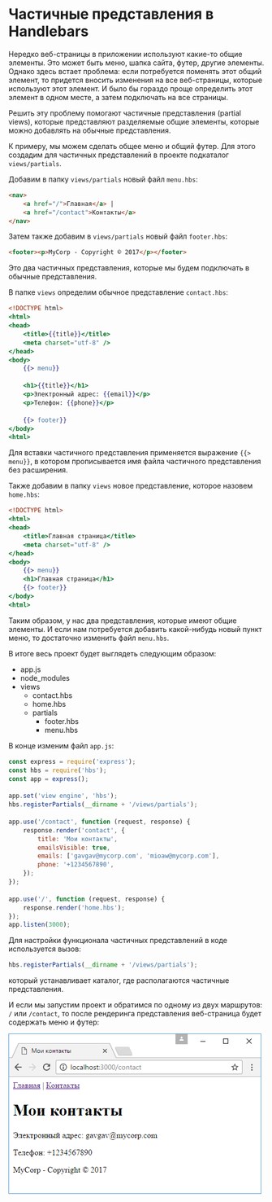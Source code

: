 # Частичные представления в Handlebars

Нередко вeб-страницы в приложении используют какие-то общие элементы. Это может быть меню, шапка сайта, футер, другие элементы. Однако здесь встает проблема: если потребуется поменять этот общий элемент, то придется вносить изменения на все веб-страницы, которые используют этот элемент. И было бы гораздо проще определить этот элемент в одном месте, а затем подключать на все страницы.

Решить эту проблему помогают частичные представления (partial views), которые представляют разделяемые общие элементы, которые можно добавлять на обычные представления.

К примеру, мы можем сделать общее меню и общий футер. Для этого создадим для частичных представлений в проекте подкаталог `views/partials`.

Добавим в папку `views/partials` новый файл `menu.hbs`:

```html
<nav>
    <a href="/">Главная</a> |
    <a href="/contact">Контакты</a>
</nav>
```

Затем также добавим в `views/partials` новый файл `footer.hbs`:

```html
<footer><p>MyCorp - Copyright © 2017</p></footer>
```

Это два частичных представления, которые мы будем подключать в обычные представления.

В папке `views` определим обычное представление `contact.hbs`:

```hbs
<!DOCTYPE html>
<html>
<head>
    <title>{{title}}</title>
    <meta charset="utf-8" />
</head>
<body>
    {{> menu}}

    <h1>{{title}}</h1>
    <p>Электронный адрес: {{email}}</p>
    <p>Телефон: {{phone}}</p>

    {{> footer}}
</body>
<html>
```

Для вставки частичного представления применяется выражение `{{> menu}}`, в котором прописывается имя файла частичного представления без расширения.

Также добавим в папку `views` новое представление, которое назовем `home.hbs`:

```hbs
<!DOCTYPE html>
<html>
<head>
    <title>Главная страница</title>
    <meta charset="utf-8" />
</head>
<body>
    {{> menu}}
    <h1>Главная страница</h1>
    {{> footer}}
</body>
<html>
```

Таким образом, у нас два представления, которые имеют общие элементы. И если нам потребуется добавить какой-нибудь новый пункт меню, то достаточно изменить файл `menu.hbs`.

В итоге весь проект будет выглядеть следующим образом:

-   app.js
-   node_modules
-   views
    -   contact.hbs
    -   home.hbs
    -   partials
        -   footer.hbs
        -   menu.hbs

В конце изменим файл `app.js`:

```js
const express = require('express');
const hbs = require('hbs');
const app = express();

app.set('view engine', 'hbs');
hbs.registerPartials(__dirname + '/views/partials');

app.use('/contact', function (request, response) {
    response.render('contact', {
        title: 'Мои контакты',
        emailsVisible: true,
        emails: ['gavgav@mycorp.com', 'mioaw@mycorp.com'],
        phone: '+1234567890',
    });
});

app.use('/', function (request, response) {
    response.render('home.hbs');
});
app.listen(3000);
```

Для настройки функционала частичных представлений в коде используется вызов:

```js
hbs.registerPartials(__dirname + '/views/partials');
```

который устанавливает каталог, где располагаются частичные представления.

И если мы запустим проект и обратимся по одному из двух маршрутов: `/` или `/contact`, то после рендеринга представления веб-страница будет содержать меню и футер:

![4.8.png](4.8.png)
